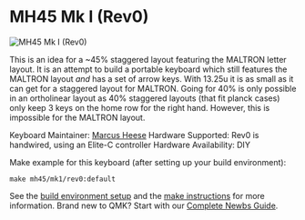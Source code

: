 # MH45 Mk I (Rev0)

![MH45 Mk I (Rev0)](http://www.keyboard-layout-editor.com/#/gists/f9c47230b040e785f7b0bdc2dfc172d1)

This is an idea for a ~45% staggered layout featuring the MALTRON letter layout.
It is an attempt to build a portable keyboard which still features the MALTRON layout *and* has a set of arrow keys.
With 13.25u it is as small as it can get for a staggered layout for MALTRON.
Going for 40% is only possible in an ortholinear layout as 40% staggered layouts (that fit planck cases) only keep 3 keys on the home row for the right hand.
However, this is impossible for the MALTRON layout.

Keyboard Maintainer: [Marcus Heese](https://github.com/mheese)
Hardware Supported: Rev0 is handwired, using an Elite-C controller
Hardware Availability: DIY

Make example for this keyboard (after setting up your build environment):

    make mh45/mk1/rev0:default

See the [build environment setup](https://docs.qmk.fm/#/getting_started_build_tools) and the [make instructions](https://docs.qmk.fm/#/getting_started_make_guide) for more information. Brand new to QMK? Start with our [Complete Newbs Guide](https://docs.qmk.fm/#/newbs).
